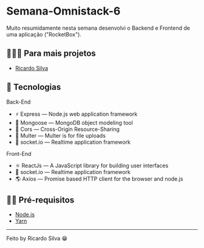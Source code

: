 <h1>
  Semana-Omnistack-6
</h1>

<p>
 Muito resumidamente nesta semana desenvolvi o Backend e Frontend de uma aplicação ("RocketBox").
</p>

## 👨🏼‍💻 Para mais projetos 

- [Ricardo Silva](https://github.com/ricardobron)

## 🚀 Tecnologias

Back-End

- ⚡ Express — Node.js web application framework
- 💾 Mongoose — MongoDB object modeling tool 
- 🚫 Cors — Cross-Origin Resource-Sharing
- 📂 Multer — Multer is for file uploads
- 📲 socket.io — Realtime application framework 
  

Front-End

- ⚛️ ReactJs — A JavaScript library for building user interfaces
- 📲 socket.io — Realtime application framework 
- 🌎 Axios — Promise based HTTP client for the browser and node.js


## ✋🏻 Pré-requisitos

- [Node.js](https://nodejs.org/en/)
- [Yarn](https://yarnpkg.com/pt-BR/docs/install)

---

Feito by Ricardo Silva 😁


